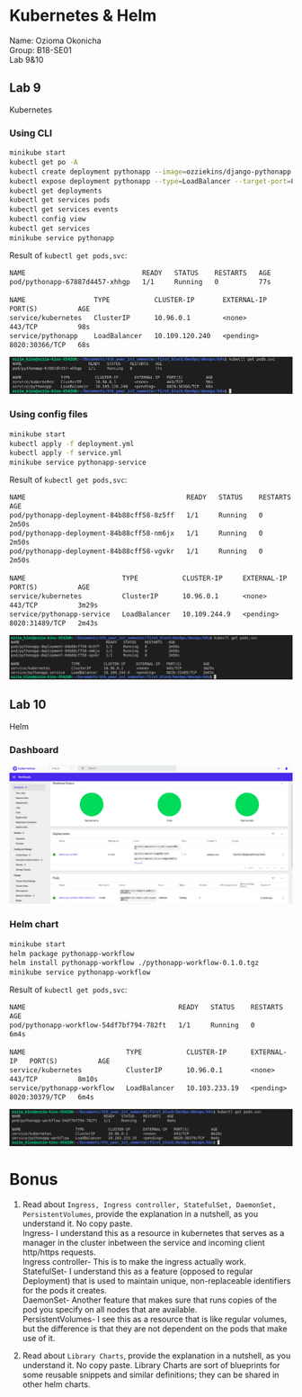 # Kubernetes & Helm    

Name: Ozioma Okonicha  
Group: B18-SE01  
Lab 9&10  

## Lab 9   
Kubernetes  

### Using CLI  

```sh
minikube start
kubectl get po -A
kubectl create deployment pythonapp --image=ozziekins/django-pythonapp:latest
kubectl expose deployment pythonapp --type=LoadBalancer --target-port=8020 --port=8020
kubectl get deployments
kubectl get services pods
kubectl get services events
kubectl config view
kubectl get services
minikube service pythonapp
```

Result of `kubectl get pods,svc`:  
```
NAME                             READY   STATUS    RESTARTS   AGE
pod/pythonapp-67887d4457-xhhgp   1/1     Running   0          77s

NAME                 TYPE           CLUSTER-IP       EXTERNAL-IP   PORT(S)          AGE
service/kubernetes   ClusterIP      10.96.0.1        <none>        443/TCP          98s
service/pythonapp    LoadBalancer   10.109.120.240   <pending>     8020:30366/TCP   68s
```

![screen](../.github/images/k8s.png)  


### Using config files   

```sh
minikube start
kubectl apply -f deployment.yml
kubectl apply -f service.yml
minikube service pythonapp-service
```

Result of `kubectl get pods,svc`:  
```
NAME                                        READY   STATUS    RESTARTS   AGE
pod/pythonapp-deployment-84b88cff58-8z5ff   1/1     Running   0          2m50s
pod/pythonapp-deployment-84b88cff58-nm6jx   1/1     Running   0          2m50s
pod/pythonapp-deployment-84b88cff58-vgvkr   1/1     Running   0          2m50s

NAME                        TYPE           CLUSTER-IP     EXTERNAL-IP   PORT(S)          AGE
service/kubernetes          ClusterIP      10.96.0.1      <none>        443/TCP          3m29s
service/pythonapp-service   LoadBalancer   10.109.244.9   <pending>     8020:31489/TCP   2m43s
```

![screen2](../.github/images/k8s2.png)  


## Lab 10
Helm  

### Dashboard

![screen3](../.github/images/k8s3.png)  

### Helm chart  

```sh
minikube start
helm package pythonapp-workflow
helm install pythonapp-workflow ./pythonapp-workflow-0.1.0.tgz 
minikube service pythonapp-workflow
```

Result of `kubectl get pods,svc`:
```
NAME                                      READY   STATUS    RESTARTS   AGE
pod/pythonapp-workflow-54df7bf794-782ft   1/1     Running   0          6m4s

NAME                         TYPE           CLUSTER-IP      EXTERNAL-IP   PORT(S)          AGE
service/kubernetes           ClusterIP      10.96.0.1       <none>        443/TCP          8m10s
service/pythonapp-workflow   LoadBalancer   10.103.233.19   <pending>     8020:30379/TCP   6m4s
```
![screen4](../.github/images/k8s4.png) 


# Bonus  

1. Read about `Ingress, Ingress controller, StatefulSet, DaemonSet, PersistentVolumes`, provide the explanation in a nutshell, as you understand it. No copy paste.  
    Ingress- I understand this as a resource in kubernetes that serves as a manager in the cluster inbetween the service and incoming client http/https requests.  
    Ingress controller- This is to make the ingress actually work.  
    StatefulSet- I understand this as a feature (opposed to regular Deployment) that is used to maintain unique, non-replaceable identifiers for the pods it creates.  
    DaemonSet- Another feature that makes sure that runs copies of the pod you specify on all nodes that are available.  
    PersistentVolumes- I see this as a resource that is like regular volumes, but the difference is that they are not dependent on the pods that make use of it. 

2. Read about `Library Charts`, provide the explanation in a nutshell, as you understand it. No copy paste.
    Library Charts are sort of blueprints for some reusable snippets and similar definitions; they can be shared in other helm charts. 